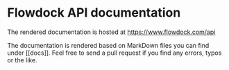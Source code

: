 # Flowdock API documentation
The rendered documentation is hosted at https://www.flowdock.com/api

The documentation is rendered based on MarkDown files you can find under [[docs]]. Feel free to send a pull request if you find any errors, typos or the like.
